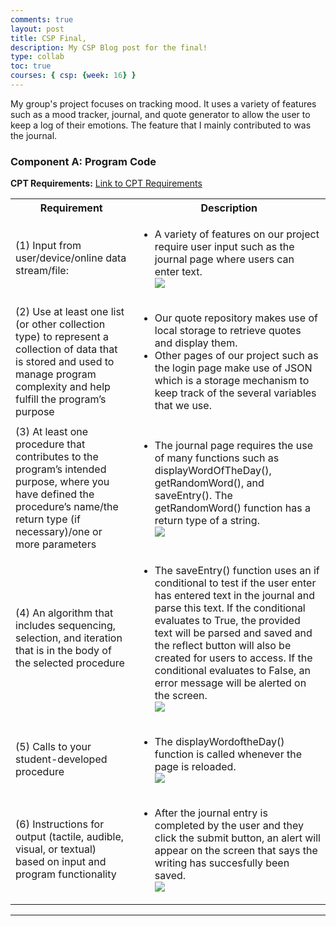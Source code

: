 ```yaml
---
comments: true
layout: post
title: CSP Final,
description: My CSP Blog post for the final!
type: collab
toc: true
courses: { csp: {week: 16} }
---
```




<body>


<p>My group's project focuses on tracking mood. It uses a variety of features such as a mood tracker, journal, and quote generator to allow the user to keep a log of their emotions. The feature that I mainly contributed to was the journal. </p>


<h3><strong>Component A: Program Code</strong></h3>


<strong>CPT Requirements:</strong>
<a href="https://apcentral.collegeboard.org/media/pdf/ap-csp-student-task-directions.pdf">Link to CPT Requirements</a>


<table>
 <tr>
   <th>Requirement</th>
   <th>Description</th>
 </tr>
 <tr>
   <td>(1) Input from user/device/online data stream/file:</td>
   <td>
     <ul>
       <li>A variety of features on our project require user input such as the journal page where users can enter text. </li>
      <img src = "https://i.ibb.co/vQGvBSN/Screenshot-2024-02-28-at-11-17-04-AM.png">
     </ul>
   </td>
 </tr>
 <tr>
   <td>(2) Use at least one list (or other collection type) to represent a collection of data that is stored and used to manage program complexity and help fulfill the program’s purpose</td>
   <td>
     <ul>
       <li> Our quote repository makes use of local storage to retrieve quotes and display them.</li>
       <li>Other pages of our project such as the login page make use of JSON which is a storage mechanism to keep track of the several variables that we use.</li>
     </ul>
   </td>
 </tr>
 <tr>
   <td>(3) At least one procedure that contributes to the program’s intended purpose, where you have defined the procedure’s name/the return type (if necessary)/one or more parameters</td>
   <td>
     <ul>
       <li>The journal page requires the use of many functions such as displayWordOfTheDay(), getRandomWord(), and saveEntry(). The getRandomWord() function has a return type of a string. </li>
      <img src = "https://i.ibb.co/QQcsgRW/Screenshot-2024-02-28-at-11-20-08-AM.png">
     </ul>
   </td>
 </tr>
 <tr>
   <td>(4) An algorithm that includes sequencing, selection, and iteration that is in the body of the selected procedure</td>
   <td>
     <ul>
       <li> The saveEntry() function uses an if conditional to test if the user enter has entered text in the journal and parse this text. If the conditional evaluates to True, the provided text will be parsed and saved and the reflect button will also be created for users to access. If the conditional evaluates to False, an error message will be alerted on the screen. </li>
      <img src = "https://i.ibb.co/5ryL2c8/Screenshot-2024-02-28-at-11-23-52-AM.png">
         </ul>
   </td>
 </tr>
 <tr>
   <td>(5) Calls to your student-developed procedure</td>
   <td>
     <ul>
       <li> The displayWordoftheDay() function is called whenever the page is reloaded. </li>
     <img src = "https://i.ibb.co/mNGbPBz/Screenshot-2024-02-28-at-11-25-19-AM.png">
     </ul>
   </td>
 </tr>
 <tr>
   <td>(6) Instructions for output (tactile, audible, visual, or textual) based on input and program functionality</td>
   <td>
     <ul>
      <li> After the journal entry is completed by the user and they click the submit button, an alert will appear on the screen that says the writing has succesfully been saved. </li>
      <img src = "https://i.ibb.co/rQ24csv/Screenshot-2024-02-28-at-11-27-36-AM.png">
     </ul>
   </td>
 </tr>
</table>


<hr>








